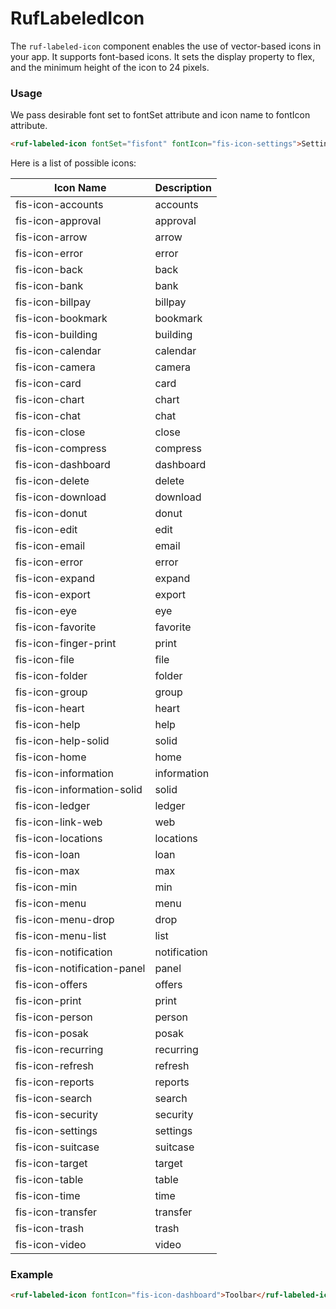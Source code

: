 # RufLabeledIcon

The `ruf-labeled-icon` component enables the use of vector-based icons in your app. It supports font-based icons.
It sets the display property to flex, and the minimum height of the icon to 24 pixels.

### Usage

We pass desirable font set to fontSet attribute and icon name to fontIcon attribute.

```html
<ruf-labeled-icon fontSet="fisfont" fontIcon="fis-icon-settings">Settings</ruf-labeled-icon>
```

Here is a list of possible icons:

| Icon Name          | Description |
| ------------------ | ------------|
| fis-icon-accounts | accounts |
| fis-icon-approval | approval |
| fis-icon-arrow    | arrow |
| fis-icon-error    | error |
| fis-icon-back     | back |
| fis-icon-bank     | bank |
| fis-icon-billpay  | billpay |
| fis-icon-bookmark | bookmark |
| fis-icon-building | building |
| fis-icon-calendar | calendar |
| fis-icon-camera   | camera |
| fis-icon-card     | card |
| fis-icon-chart    | chart |
| fis-icon-chat     | chat |
| fis-icon-close    | close |
| fis-icon-compress | compress |
| fis-icon-dashboard| dashboard |
| fis-icon-delete   | delete |
| fis-icon-download | download |
| fis-icon-donut    | donut |
| fis-icon-edit     | edit |
| fis-icon-email    | email |
| fis-icon-error    | error |
| fis-icon-expand   | expand |
| fis-icon-export   | export |
| fis-icon-eye      | eye |
| fis-icon-favorite | favorite |
| fis-icon-finger-print | print |
| fis-icon-file     | file |
| fis-icon-folder   | folder| 
| fis-icon-group    | group |
| fis-icon-heart    | heart |
| fis-icon-help     | help |
| fis-icon-help-solid | solid |
| fis-icon-home     | home |
| fis-icon-information  | information
| fis-icon-information-solid  | solid |
| fis-icon-ledger   | ledger |
| fis-icon-link-web | web |
| fis-icon-locations  | locations |
| fis-icon-loan     | loan |
| fis-icon-max      | max |
| fis-icon-min      | min |
| fis-icon-menu     | menu |
| fis-icon-menu-drop | drop |
| fis-icon-menu-list  | list |
| fis-icon-notification | notification |
| fis-icon-notification-panel | panel |
| fis-icon-offers   | offers |
| fis-icon-print    | print |
| fis-icon-person   | person |
| fis-icon-posak    | posak |
| fis-icon-recurring| recurring |
| fis-icon-refresh  | refresh |
| fis-icon-reports  | reports |
| fis-icon-search   | search |
| fis-icon-security | security |
| fis-icon-settings | settings |
| fis-icon-suitcase | suitcase |
| fis-icon-target   | target |
| fis-icon-table    | table |
| fis-icon-time     | time |
| fis-icon-transfer | transfer |
| fis-icon-trash    | trash |
| fis-icon-video    | video |

### Example

```html
<ruf-labeled-icon fontIcon="fis-icon-dashboard">Toolbar</ruf-labeled-icon>
```
